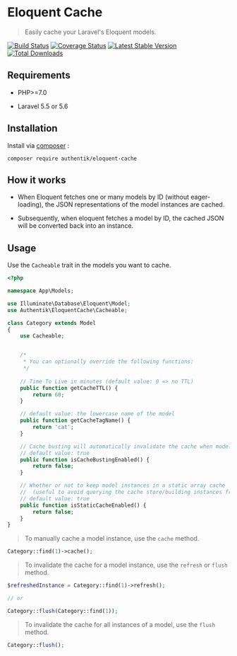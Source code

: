 # Eloquent Cache

> Easily cache your Laravel's Eloquent models.

[![Build Status](https://travis-ci.org/AuthentikCanada/eloquent-cache.svg?branch=master)](https://travis-ci.org/AuthentikCanada/eloquent-cache)
[![Coverage Status](https://coveralls.io/repos/github/AuthentikCanada/eloquent-cache/badge.svg?branch=master)](https://coveralls.io/github/AuthentikCanada/eloquent-cache?branch=master)
[![Latest Stable Version](https://poser.pugx.org/authentik/eloquent-cache/v/stable.svg)](https://packagist.org/packages/authentik/eloquent-cache)
[![Total Downloads](https://poser.pugx.org/authentik/eloquent-cache/downloads.svg)](https://packagist.org/packages/authentik/eloquent-cache)

## Requirements

- PHP>=7.0

- Laravel 5.5 or 5.6

## Installation

Install via [composer](https://getcomposer.org/) :

`composer require authentik/eloquent-cache`

## How it works

- When Eloquent fetches one or many models by ID (without eager-loading), the JSON representations of the model instances are cached.

- Subsequently, when eloquent fetches a model by ID, the cached JSON will be converted back into an instance.

## Usage

Use the `Cacheable` trait in the models you want to cache.

```php
<?php

namespace App\Models;

use Illuminate\Database\Eloquent\Model;
use Authentik\EloquentCache\Cacheable;

class Category extends Model
{
    use Cacheable;


    /*
     * You can optionally override the following functions:
     */
    
    // Time To Live in minutes (default value: 0 => no TTL)
    public function getCacheTTL() {
        return 60;
    }

    // default value: the lowercase name of the model
    public function getCacheTagName() {
        return 'cat';
    }

    // Cache busting will automatically invalidate the cache when model instances are updated or deleted.
    // default value: true
    public function isCacheBustingEnabled() {
        return false;
    }

    // Whether or not to keep model instances in a static array cache
    //  (useful to avoid querying the cache store/building instances from json multiple times)
    // default value: true
    public function isStaticCacheEnabled() {
        return false;
    }
}
```

> To manually cache a model instance, use the `cache` method.

```php
Category::find(1)->cache();
```

> To invalidate the cache for a model instance, use the `refresh` or `flush` method.

```php
$refreshedInstance = Category::find(1)->refresh();

// or

Category::flush(Category::find(1));
```

> To invalidate the cache for all instances of a model, use the `flush` method.

```php
Category::flush();
```
